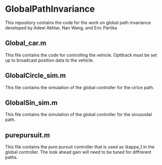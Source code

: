 # GlobalPathInvariance

This repository contains the code for the work on global path invariance developed by Adeel Akhtar, Nan Wang, and Eric Partika

## Global_car.m

This file contains the code for controlling the vehicle. Optitrack must be set up to broadcast position data to the vehicle.

## GlobalCircle_sim.m

This file contains the simulation of the global controller for the cirlce path.

## GlobalSin_sim.m

This file contains the simulation of the global controller for the sinusoidal path.

## purepursuit.m

This file contains the pure pursuit controller that is used as \kappa_1 in the global controller. The look ahead gain will need to be tuned for diffrerent paths.

